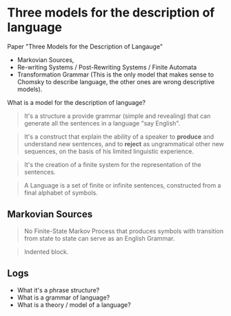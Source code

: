 # Three models for the description of language

Paper "Three Models for the Description of Langauge"
- Markovian Sources,
- Re-writing Systems / Post-Rewriting Systems  / Finite Automata
- Transformation Grammar (This is the only model that makes sense to Chomsky to describe language, the other ones are wrong descriptive models).

What is a model for the description of language?

> It's a structure a provide grammar (simple and revealing) that can generate all the sentences in a language "say English".

> It's a construct that explain the ability of a speaker to **produce** and understand new sentences, and to **reject** as ungrammatical other new sequences, on the basis of his limited linguistic experience.

> It's the creation of a finite system for the representation of the sentences.

> A Language is a set of finite or infinite sentences, constructed from a final alphabet of symbols.

## Markovian Sources

> No Finite-State Markov Process that produces symbols with transition from state to state can serve as an English Grammar.

> Indented block.

## Logs

- What it's a phrase structure?
- What is a grammar of language?
- What is a theory / model of a language?